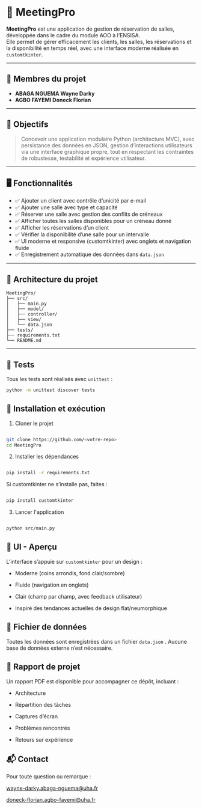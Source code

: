 # 🧠 MeetingPro

**MeetingPro** est une application de gestion de réservation de salles, développée dans le cadre du module AOO à l’ENSISA.  
Elle permet de gérer efficacement les clients, les salles, les réservations et la disponibilité en temps réel, avec une interface moderne réalisée en `customtkinter`.

---

## 👥 Membres du projet

- **ABAGA NGUEMA Wayne Darky**
- **AGBO FAYEMI Doneck Florian**

---

## 🎯 Objectifs

> Concevoir une application modulaire Python (architecture MVC), avec persistance des données en JSON, gestion d’interactions utilisateurs via une interface graphique propre, tout en respectant les contraintes de robustesse, testabilité et expérience utilisateur.

---

## 🖥️ Fonctionnalités

- ✅ Ajouter un client avec contrôle d’unicité par e-mail
- ✅ Ajouter une salle avec type et capacité
- ✅ Réserver une salle avec gestion des conflits de créneaux
- ✅ Afficher toutes les salles disponibles pour un créneau donné
- ✅ Afficher les réservations d’un client
- ✅ Vérifier la disponibilité d’une salle pour un intervalle
- ✅ UI moderne et responsive (customtkinter) avec onglets et navigation fluide
- ✅ Enregistrement automatique des données dans `data.json`

---

## 🧱 Architecture du projet

```
MeetingPro/
├── src/
│   ├── main.py
│   ├── model/
│   ├── controller/
│   ├── view/
│   └── data.json
├── tests/
├── requirements.txt
└── README.md
```

---

## 🧪 Tests

Tous les tests sont réalisés avec `unittest` :
```bash
python -m unittest discover tests
```



## 🧰 Installation et exécution

1. Cloner le projet
```bash

git clone https://github.com/<votre-repo>
cd MeetingPro 
```

2. Installer les dépendances
```bash

pip install -r requirements.txt
```
Si customtkinter ne s’installe pas, faites :

```bash

pip install customtkinter
```

3. Lancer l'application
```bash

python src/main.py
```

## 🎨 UI - Aperçu
L’interface s’appuie sur `customtkinter` pour un design :

- Moderne (coins arrondis, fond clair/sombre)

- Fluide (navigation en onglets)

- Clair (champ par champ, avec feedback utilisateur)

- Inspiré des tendances actuelles de design flat/neumorphique



## 📁 Fichier de données
Toutes les données sont enregistrées dans un fichier `data.json` .
Aucune base de données externe n’est nécessaire.

## 📃 Rapport de projet
Un rapport PDF est disponible pour accompagner ce dépôt, incluant :

- Architecture

- Répartition des tâches

- Captures d’écran

- Problèmes rencontrés

- Retours sur expérience

## 📬 Contact
Pour toute question ou remarque :

wayne-darky.abaga-nguema@uha.fr

doneck-florian.agbo-fayemi@uha.fr
